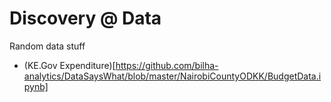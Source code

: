 # Discovery @ Data

Random data stuff

- (KE.Gov Expenditure)[https://github.com/bilha-analytics/DataSaysWhat/blob/master/NairobiCountyODKK/BudgetData.ipynb]
